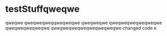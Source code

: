 # testStuffqweqwe
qweqwe
qweqweqweqqweqweqwe
qweqweqwe
qweqweqweqweqweqwe
qweqweqweqweqwe
qweqweqweqweqweqweqweqwe
changed code e
